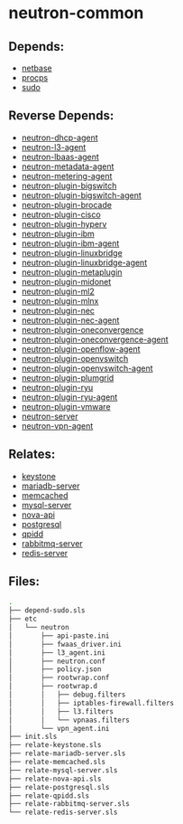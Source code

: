 # neutron-common

## Depends:

  -  [netbase](/salt/netbase)
  -  [procps](/salt/procps)
  -  [sudo](/salt/sudo)

## Reverse Depends:

  -  [neutron-dhcp-agent](/salt/neutron-dhcp-agent)
  -  [neutron-l3-agent](/salt/neutron-l3-agent)
  -  [neutron-lbaas-agent](/salt/neutron-lbaas-agent)
  -  [neutron-metadata-agent](/salt/neutron-metadata-agent)
  -  [neutron-metering-agent](/salt/neutron-metering-agent)
  -  [neutron-plugin-bigswitch](/salt/neutron-plugin-bigswitch)
  -  [neutron-plugin-bigswitch-agent](/salt/neutron-plugin-bigswitch-agent)
  -  [neutron-plugin-brocade](/salt/neutron-plugin-brocade)
  -  [neutron-plugin-cisco](/salt/neutron-plugin-cisco)
  -  [neutron-plugin-hyperv](/salt/neutron-plugin-hyperv)
  -  [neutron-plugin-ibm](/salt/neutron-plugin-ibm)
  -  [neutron-plugin-ibm-agent](/salt/neutron-plugin-ibm-agent)
  -  [neutron-plugin-linuxbridge](/salt/neutron-plugin-linuxbridge)
  -  [neutron-plugin-linuxbridge-agent](/salt/neutron-plugin-linuxbridge-agent)
  -  [neutron-plugin-metaplugin](/salt/neutron-plugin-metaplugin)
  -  [neutron-plugin-midonet](/salt/neutron-plugin-midonet)
  -  [neutron-plugin-ml2](/salt/neutron-plugin-ml2)
  -  [neutron-plugin-mlnx](/salt/neutron-plugin-mlnx)
  -  [neutron-plugin-nec](/salt/neutron-plugin-nec)
  -  [neutron-plugin-nec-agent](/salt/neutron-plugin-nec-agent)
  -  [neutron-plugin-oneconvergence](/salt/neutron-plugin-oneconvergence)
  -  [neutron-plugin-oneconvergence-agent](/salt/neutron-plugin-oneconvergence-agent)
  -  [neutron-plugin-openflow-agent](/salt/neutron-plugin-openflow-agent)
  -  [neutron-plugin-openvswitch](/salt/neutron-plugin-openvswitch)
  -  [neutron-plugin-openvswitch-agent](/salt/neutron-plugin-openvswitch-agent)
  -  [neutron-plugin-plumgrid](/salt/neutron-plugin-plumgrid)
  -  [neutron-plugin-ryu](/salt/neutron-plugin-ryu)
  -  [neutron-plugin-ryu-agent](/salt/neutron-plugin-ryu-agent)
  -  [neutron-plugin-vmware](/salt/neutron-plugin-vmware)
  -  [neutron-server](/salt/neutron-server)
  -  [neutron-vpn-agent](/salt/neutron-vpn-agent)

## Relates:

  -  [keystone](/salt/keystone)
  -  [mariadb-server](/salt/mariadb-server)
  -  [memcached](/salt/memcached)
  -  [mysql-server](/salt/mysql-server)
  -  [nova-api](/salt/nova-api)
  -  [postgresql](/salt/postgresql)
  -  [qpidd](/salt/qpidd)
  -  [rabbitmq-server](/salt/rabbitmq-server)
  -  [redis-server](/salt/redis-server)

## Files:

```bash
.
├── depend-sudo.sls
├── etc
│   └── neutron
│       ├── api-paste.ini
│       ├── fwaas_driver.ini
│       ├── l3_agent.ini
│       ├── neutron.conf
│       ├── policy.json
│       ├── rootwrap.conf
│       ├── rootwrap.d
│       │   ├── debug.filters
│       │   ├── iptables-firewall.filters
│       │   ├── l3.filters
│       │   └── vpnaas.filters
│       └── vpn_agent.ini
├── init.sls
├── relate-keystone.sls
├── relate-mariadb-server.sls
├── relate-memcached.sls
├── relate-mysql-server.sls
├── relate-nova-api.sls
├── relate-postgresql.sls
├── relate-qpidd.sls
├── relate-rabbitmq-server.sls
└── relate-redis-server.sls
```
